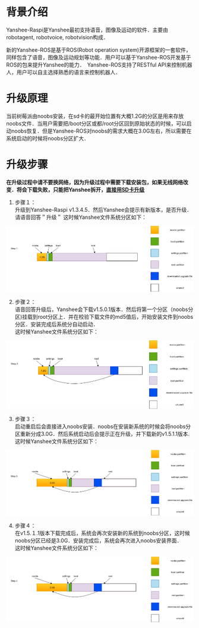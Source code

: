 # 背景介绍

Yanshee-Raspi是Yanshee最初支持语音，图像及运动的软件．主要由robotagent, robotvoice, robotvision构成．

新的Yanshee-ROS是基于ROS(Robot operation system)开源框架的一套软件，同样包含了语音，图像及运动规划等功能．用户可以基于Yanshee-ROS开发基于ROS的包来提升Yanshee的能力．　Yanshee-ROS支持了RESTful API来控制机器人，用户可以自主选择熟悉的语言来控制机器人．

# 升级原理
当前树莓派由noobs安装，在sd卡的最开始位置有大概1.2G的分区是用来存放noobs文件．当用户需要把/boot分区或都/root分区回到原始状态的时候，可以启动noobs恢复．但是Yanshee-ROS对noobs的需求大概在3.0G左右，所以需要在系统启动的时候将noobs分区扩大．  

# 升级步骤
**在升级过程中请不要换网络，因为升级过程中需要下载安装包，如果无线网络改变．将会下载失败，只能把Yanshee拆开，[直接用SD卡升级](https://github.com/raspberrypi/noobs)**
1. 步骤１：  
升级到Yanshee-Raspi v1.3.4.5．然后Yanshee会提示有新版本，是否升级．请语音回答＂升级＂
这时候Yanshee文件系统分区如下：  

![Yanshee文件系统分区](Yanshee_upgrade/升级原理_步骤１.png)

2. 步骤２：  
语音回答升级后，Yanshee会下载v1.5.0.1版本．然后将第一个分区（noobs分区)挂载到root分区上．并在校验下载文件的md5值后，开始安装文件到noobs分区．安装完成后系统分自动启动．  
这时候Yanshee文件系统分区如下：　　

![Yanshee文件系统分区](Yanshee_upgrade/升级原理_步骤2.png)

3. 步骤３：  
启动重启后会直接进入noobs安装．noobs在安装新系统的时候会将noobs分区重新分成3.0G．然后系统启动后会提示正在升级，并下载新的v1.5.1.1版本.
这时候Yanshee文件系统分区如下：　　

![Yanshee文件系统分区](Yanshee_upgrade/升级原理_步骤3.png)

4. 步骤４：  
在v1.5.１.1版本下载完成后，系统会再次安装新的系统到noobs分区，这时候noobs分区已经是3.0G．安装完成后，系统会再次进入noobs安装界面．  
这时候Yanshee文件系统分区如下：　　

![Yanshee文件系统分区](Yanshee_upgrade/升级原理_步骤4.png)
